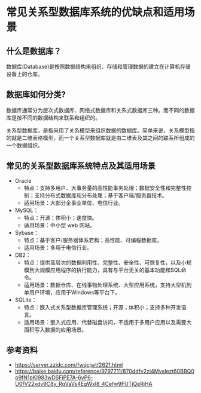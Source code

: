 # 常见关系型数据库系统的优缺点和适用场景

## 什么是数据库？
数据库(Database)是按照数据结构来组织、存储和管理数据的建立在计算机存储设备上的仓库。

## 数据库如何分类?
数据库通常分为层次式数据库、网络式数据库和关系式数据库三种。而不同的数据库是按不同的数据结构来联系和组织的。

关系型数据库，是指采用了关系模型来组织数据的数据库。简单来说，关系模型指的就是二维表格模型，而一个关系型数据库就是由二维表及其之间的联系所组成的一个数据组织。

## 常见的关系型数据库系统特点及其适用场景

- Oracle
    - 特点：支持多用户、大事务量的高性能事务处理；数据安全性和完整性控制；支持分布式数据库和分布处理；基于客户端/服务器技术。
    - 适用场景：大部分企事业单位、电信行业。 
- MySQL：
    - 特点：开源；体积小；速度快。
    - 适用场景：中小型 web 网站。
- Sybase：
    - 特点：基于客户/服务器体系若构；高性能、可编程数据库。
    - 适用场景：多用于电信行业。
- DB2：
    - 特点：提供高层次的数据利用性、完整性、安全性、可恢复性，以及小规模到大规模应用程序的执行能力，具有与平台无关的基本功能和SQL命令。    
    - 适用场景：数据仓库、在线事物处理系统、大型应用系统，支持大型机到单用户环境，应用于Windows等平台下。
- SQLite：
    - 特点：嵌入式关系型数据库管理系统；开源；体积小；支持多种开发语言。
    - 适用场景：嵌入式应用、代替磁盘访问，不适用于多用户应用以及需要大面积写入数据的应用场景。

## 参考资料
- https://server.zzidc.com/fwqcjwt/2621.html
- https://baike.baidu.com/reference/9797711/870ddfv2zi4MvsIezt60BBQ0o9fN1pKI983wDSFiPE7A-6vP6-U0fV22xdv9C8y_RqVaVs4EgWxl8_4Cefw9FUTjQeRjHA
